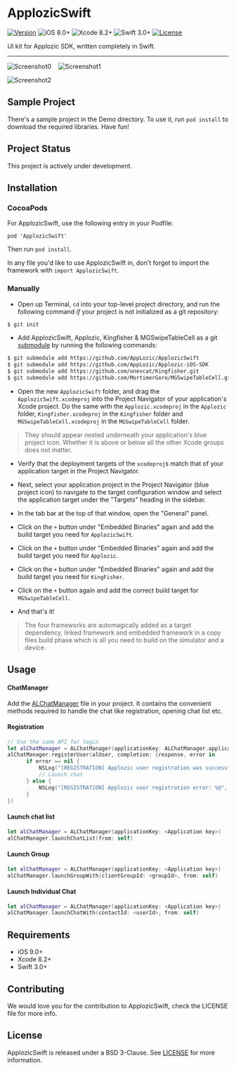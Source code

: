 # ApplozicSwift

[![Version](https://img.shields.io/cocoapods/v/ApplozicSwift.svg?style=flat)](http://cocoapods.org/pods/ApplozicSwift)
![iOS 8.0+](https://img.shields.io/badge/iOS-9.0%2B-blue.svg)
![Xcode 8.2+](https://img.shields.io/badge/Xcode-8.2%2B-blue.svg)
![Swift 3.0+](https://img.shields.io/badge/Swift-3.0%2B-orange.svg)
[![License](https://img.shields.io/cocoapods/l/Material.svg?style=flat)](https://github.com/lkzhao/Material/blob/master/LICENSE?raw=true)

UI kit for Applozic SDK, written completely in Swift.

------------------------

![Screenshot0][img0] &nbsp;&nbsp; ![Screenshot1][img1] &nbsp;&nbsp;

![Screenshot2][img2] &nbsp;&nbsp;

## Sample Project

There's a sample project in the Demo directory. To use it, run `pod install` to download the required libraries. Have fun!

## Project Status

This project is actively under development.

## Installation

### CocoaPods

For ApplozicSwift, use the following entry in your Podfile:

`pod 'ApplozicSwift'`

Then run `pod install`.

In any file you'd like to use ApplozicSwift in, don't forget to
import the framework with `import ApplozicSwift`.

### Manually

- Open up Terminal, `cd` into your top-level project directory, and run the following command *if* your project is not initialized as a git repository:

```bash
$ git init
```

- Add ApplozicSwift, Applozic, Kingfisher & MGSwipeTableCell as a git [submodule](http://git-scm.com/docs/git-submodule) by running the following commands:

```bash
$ git submodule add https://github.com/AppLozic/ApplozicSwift
$ git submodule add https://github.com/AppLozic/Applozic-iOS-SDK
$ git submodule add https://github.com/onevcat/Kingfisher.git
$ git submodule add https://github.com/MortimerGoro/MGSwipeTableCell.git
```

- Open the new `ApplozicSwift` folder, and drag the `ApplozicSwift.xcodeproj` into the Project Navigator of your application's Xcode project. Do the same with the `Applozic.xcodeproj` in the `Applozic` folder, `Kingfisher.xcodeproj` in the `Kingfisher` folder and `MGSwipeTableCell.xcodeproj` in the `MGSwipeTableCell` folder.

> They should appear nested underneath your application's blue project icon. Whether it is above or below all the other Xcode groups does not matter.

- Verify that the deployment targets of the `xcodeproj`s match that of your application target in the Project Navigator.
- Next, select your application project in the Project Navigator (blue project icon) to navigate to the target configuration window and select the application target under the "Targets" heading in the sidebar.
- In the tab bar at the top of that window, open the "General" panel.
- Click on the `+` button under "Embedded Binaries" again and add the build target you need for `ApplozicSwift`.
- Click on the `+` button under "Embedded Binaries" again and add the build target you need for `Applozic`.
- Click on the `+` button under "Embedded Binaries" again and add the build target you need for `KingFisher`.
- Click on the `+` button again and add the correct build target for `MGSwipeTableCell`.

- And that's it!

> The four frameworks are automagically added as a target dependency, linked framework and embedded framework in a copy files build phase which is all you need to build on the simulator and a device.

## Usage

#### ChatManager

Add the [ALChatManager](https://github.com/AppLozic/ApplozicSwift/blob/master/Demo/ApplozicSwiftDemo/ALChatManager.swift) file in your project. It contains the convenient methods required to handle the chat like registration, opening chat list etc.

#### Registration

```swift
// Use the same API for login
let alChatManager = ALChatManager(applicationKey: ALChatManager.applicationId as NSString)
alChatManager.registerUser(alUser, completion: {response, error in
      if error == nil {
          NSLog("[REGISTRATION] Applozic user registration was successful: %@ \(response?.isRegisteredSuccessfully())")
          // Launch chat
      } else {
          NSLog("[REGISTRATION] Applozic user registration error: %@", error.debugDescription)
      }
})
```

#### Launch chat list

```swift
let alChatManager = ALChatManager(applicationKey: <Application key>)
alChatManager.launchChatList(from: self)
```

#### Launch Group

```swift
let alChatManager = ALChatManager(applicationKey: <Application key>)
alChatManager.launchGroupWith(clientGroupId: <groupId>, from: self)
```


#### Launch Individual Chat

```swift
let alChatManager = ALChatManager(applicationKey: <Application key>)
alChatManager.launchChatWith(contactId: <userId>, from: self)
```


## Requirements

* iOS 9.0+
* Xcode 8.2+
* Swift 3.0+

## Contributing

We would love you for the contribution to ApplozicSwift, check the LICENSE file for more info.


## License

ApplozicSwift is released under a BSD 3-Clause. See [LICENSE](LICENSE) for more information.

[img0]:https://raw.githubusercontent.com/Applozic/ApplozicSwift/master/Screenshots/screenshot0.png
[img1]:https://raw.githubusercontent.com/Applozic/ApplozicSwift/master/Screenshots/screenshot1.png
[img2]:https://raw.githubusercontent.com/Applozic/ApplozicSwift/master/Screenshots/screenshot2.png
